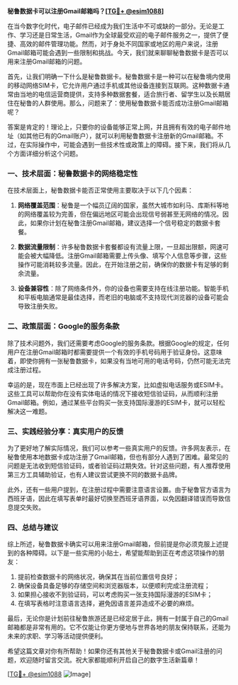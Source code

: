 **秘鲁数据卡可以注册Gmail邮箱吗？[[TG💪+ @esim1088](https://t.me/s/esim1088)]**

在当今数字化时代，电子邮件已经成为我们生活中不可或缺的一部分。无论是工作、学习还是日常生活，Gmail作为全球最受欢迎的电子邮件服务之一，提供了便捷、高效的邮件管理功能。然而，对于身处不同国家或地区的用户来说，注册Gmail邮箱可能会遇到一些限制和挑战。今天，我们就来聊聊秘鲁数据卡是否可以用来注册Gmail邮箱的问题。

首先，让我们明确一下什么是秘鲁数据卡。秘鲁数据卡是一种可以在秘鲁境内使用的移动网络SIM卡，它允许用户通过手机或其他设备连接到互联网。这种数据卡通常由当地的电信运营商提供，支持多种数据套餐，适合旅行者、留学生以及长期居住在秘鲁的人群使用。那么，问题来了：使用秘鲁数据卡能否成功注册Gmail邮箱呢？

答案是肯定的！理论上，只要你的设备能够正常上网，并且拥有有效的电子邮件地址（如其他已有的Gmail账户），就可以利用秘鲁数据卡注册新的Gmail邮箱。不过，在实际操作中，可能会遇到一些技术性或政策上的障碍。接下来，我们将从几个方面详细分析这个问题。

### 一、技术层面：秘鲁数据卡的网络稳定性

在技术层面上，秘鲁数据卡能否正常使用主要取决于以下几个因素：

1. **网络覆盖范围**：秘鲁是一个幅员辽阔的国家，虽然大城市如利马、库斯科等地的网络覆盖较为完善，但在偏远地区可能会出现信号弱甚至无网络的情况。因此，如果你计划在秘鲁注册Gmail邮箱，建议选择一个信号稳定的数据卡套餐。

2. **数据流量限制**：许多秘鲁数据卡套餐都设有流量上限，一旦超出限额，网速可能会被大幅降低。注册Gmail邮箱需要上传头像、填写个人信息等步骤，这些操作可能消耗较多流量。因此，在开始注册之前，确保你的数据卡有足够的剩余流量。

3. **设备兼容性**：除了网络条件外，你的设备也需要支持在线注册功能。智能手机和平板电脑通常是最佳选择，而老旧的电脑或不支持现代浏览器的设备可能会导致注册失败。

### 二、政策层面：Google的服务条款

除了技术问题外，我们还需要考虑Google的服务条款。根据Google的规定，任何用户在注册Gmail邮箱时都需要提供一个有效的手机号码用于验证身份。这意味着，即使你拥有一张秘鲁数据卡，如果没有当地可用的电话号码，仍然可能无法完成注册过程。

幸运的是，现在市面上已经出现了许多解决方案，比如虚拟电话服务或ESIM卡。这些工具可以帮助你在没有实体电话的情况下接收短信验证码，从而顺利注册Gmail邮箱。例如，通过某些平台购买一张支持国际漫游的ESIM卡，就可以轻松解决这一难题。

### 三、实践经验分享：真实用户的反馈

为了更好地了解实际情况，我们可以参考一些真实用户的反馈。许多网友表示，在秘鲁使用本地数据卡成功注册了Gmail邮箱，但也有部分人遇到了困难。最常见的问题是无法收到短信验证码，或者验证码过期失效。针对这些问题，有人推荐使用第三方工具辅助验证，也有人建议尝试更换不同的数据卡品牌。

此外，还有一些用户提到，在注册过程中需要注意语言设置。由于秘鲁官方语言为西班牙语，因此在填写表单时最好切换至西班牙语界面，以免因翻译错误而导致信息提交失败。

### 四、总结与建议

综上所述，秘鲁数据卡确实可以用来注册Gmail邮箱，但前提是你必须克服上述提到的各种障碍。以下是一些实用的小贴士，希望能帮助到正在考虑这项操作的朋友：

1. 提前检查数据卡的网络状况，确保其在当前位置信号良好；
2. 确保设备具备足够的存储空间和浏览器版本，以便顺利完成注册流程；
3. 如果担心接收不到验证码，可以考虑购买一张支持国际漫游的ESIM卡；
4. 在填写表格时注意语言选择，避免因语言差异造成不必要的麻烦。

最后，无论你是计划前往秘鲁旅游还是已经定居于此，拥有一封属于自己的Gmail邮箱都是非常有用的。它不仅能让你更方便地与世界各地的朋友保持联系，还能为未来的求职、学习等活动提供便利。

希望这篇文章对你有所帮助！如果你还有其他关于秘鲁数据卡或Gmail注册的问题，欢迎随时留言交流。祝大家都能顺利开启自己的数字生活新篇章！

[[TG💪+ @esim1088](https://t.me/s/esim1088) ![Image](https://i.postimg.cc/4NQfJmqS/Snipaste-2025-05-13-00-14-12.png)]